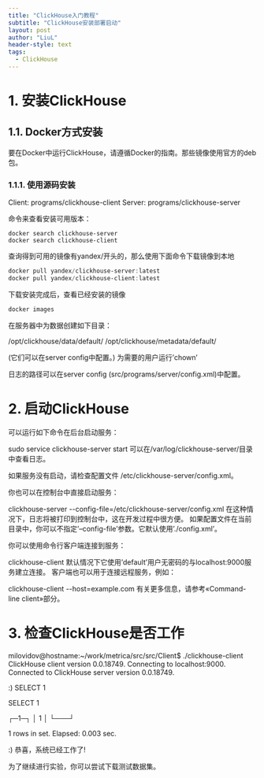 ```yaml
---
title: "ClickHouse入门教程"
subtitle: "ClickHouse安装部署启动"
layout: post
author: "LiuL"
header-style: text
tags:
  - ClickHouse
---
```


# 1. 安装ClickHouse

## 1.1. Docker方式安装

要在Docker中运行ClickHouse，请遵循Docker的指南。那些镜像使用官方的deb包。

### 1.1.1. 使用源码安装 

Client: programs/clickhouse-client
Server: programs/clickhouse-server

命令来查看安装可用版本：

```shell
docker search clickhouse-server
docker search clickhouse-client
```

查询得到可用的镜像有yandex/开头的，那么使用下面命令下载镜像到本地

```powershell
docker pull yandex/clickhouse-server:latest
docker pull yandex/clickhouse-client:latest
```

下载安装完成后，查看已经安装的镜像

``` powershell
docker images
```

在服务器中为数据创建如下目录：

/opt/clickhouse/data/default/
/opt/clickhouse/metadata/default/

(它们可以在server config中配置。)
为需要的用户运行’chown’

日志的路径可以在server config (src/programs/server/config.xml)中配置。

# 2. 启动ClickHouse 

可以运行如下命令在后台启动服务：

sudo service clickhouse-server start
可以在/var/log/clickhouse-server/目录中查看日志。

如果服务没有启动，请检查配置文件 /etc/clickhouse-server/config.xml。

你也可以在控制台中直接启动服务：

clickhouse-server --config-file=/etc/clickhouse-server/config.xml
在这种情况下，日志将被打印到控制台中，这在开发过程中很方便。
如果配置文件在当前目录中，你可以不指定’–config-file’参数。它默认使用’./config.xml’。

你可以使用命令行客户端连接到服务：

clickhouse-client
默认情况下它使用’default’用户无密码的与localhost:9000服务建立连接。
客户端也可以用于连接远程服务，例如：

clickhouse-client --host=example.com
有关更多信息，请参考«Command-line client»部分。

# 3. 检查ClickHouse是否工作

milovidov@hostname:~/work/metrica/src/src/Client$ ./clickhouse-client
ClickHouse client version 0.0.18749.
Connecting to localhost:9000.
Connected to ClickHouse server version 0.0.18749.

:) SELECT 1

SELECT 1

┌─1─┐
│ 1 │
└───┘

1 rows in set. Elapsed: 0.003 sec.

:)
恭喜，系统已经工作了!

为了继续进行实验，你可以尝试下载测试数据集。
